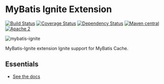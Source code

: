 MyBatis Ignite Extension
=========================

[![Build Status](https://travis-ci.org/mybatis/ignite-cache.svg?branch=master)](https://travis-ci.org/mybatis/ignite-cache)
[![Coverage Status](https://coveralls.io/repos/github/mybatis/ignite-cache/badge.svg?branch=master)](https://coveralls.io/github/mybatis/ignite-cache?branch=master)
[![Dependency Status](https://www.versioneye.com/java/org.mybatis.caches:mybatis-ignite/1.0.0-beta1/badge?style=flat)](https://www.versioneye.com/java/org.mybatis.caches:mybatis-ignite/1.0.0-beta1)
[![Maven central](https://maven-badges.herokuapp.com/maven-central/org.mybatis.caches/mybatis-ignite/badge.svg)](https://maven-badges.herokuapp.com/maven-central/org.mybatis.caches/mybatis-ignite)
[![Apache 2](http://img.shields.io/badge/license-Apache%202-red.svg)](http://www.apache.org/licenses/LICENSE-2.0)

![mybatis-ignite](http://mybatis.github.io/images/mybatis-logo.png)

MyBatis-Ignite extension Ignite support for MyBatis Cache.

Essentials
----------

* [See the docs](http://mybatis.github.io/ignite-cache/)

